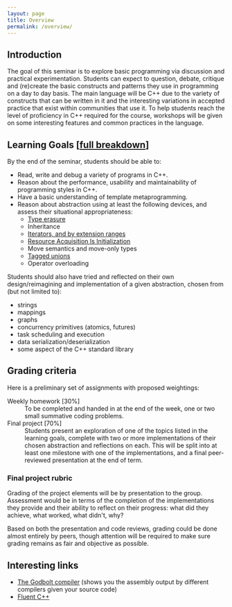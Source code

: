 ```yaml
---
layout: page
title: Overview
permalink: /overview/
---
```


## Introduction

The goal of this seminar is to explore basic programming via discussion and practical experimentation.
Students can expect to question, debate, critique and (re)create the basic constructs and patterns they use in programming on a day to day basis.
The main language will be C++ due to the variety of constructs that can be written in it and the interesting variations in accepted practice that exist within communities that use it.
To help students reach the level of proficiency in C++ required for the course, workshops will be given on some interesting features and common practices in the language.

## Learning Goals \[[full breakdown](/objectives/)\]
    
By the end of the seminar, students should be able to:
    
- Read, write and debug a variety of programs in C++.
- Reason about the performance, usability and maintainability of programming styles in C++.
- Have a basic understanding of template metaprogramming.
- Reason about abstraction using at least the following devices, and assess their situational appropriateness:
    - [Type erasure](https://akrzemi1.wordpress.com/2013/12/06/type-erasure-part-ii/)
    - Inheritance
    - [Iterators, and by extension ranges](http://ericniebler.com/2014/11/07/ranges-concepts-and-the-future-of-the-standard-library/)
    - [Resource Acquisition Is Initialization](http://en.cppreference.com/w/cpp/language/raii)
    - Move semantics and move-only types
    - [Tagged unions](http://en.cppreference.com/w/cpp/utility/variant)
    - Operator overloading

Students should also have tried and reflected on their own design/reimagining and implementation of a given abstraction, chosen from (but not limited to):
- strings
- mappings
- graphs
- concurrency primitives (atomics, futures)
- task scheduling and execution
- data serialization/deserialization
- some aspect of the C++ standard library

## Grading criteria

Here is a preliminary set of assignments with proposed weightings:

<dl>
    <dt>Weekly homework [30%]</dt>
    <dd>
    To be completed and handed in at the end of the week, one or two small summative coding problems.
    </dd>
    <dt>Final project [70%]</dt>
    <dd>
    Students present an exploration of one of the topics listed in the learning goals, complete with two or more implementations of their chosen abstraction and reflections on each.
    This will be split into at least one milestone with one of the implementations, and a final peer-reviewed presentation at the end of term.
    </dd>
</dl>

### Final project rubric

Grading of the project elements will be by presentation to the group.
Assessment would be in terms of the completion of the implementations they provide and their ability to reflect on their progress: what did they achieve, what worked, what didn't, why?

Based on both the presentation and code reviews, grading could be done almost entirely by peers, though attention will be required to make sure grading remains as fair and objective as possible.

## Interesting links

- [The Godbolt compiler](https://gcc.godbolt.org/) (shows you the assembly output by different compilers given your source code)
- [Fluent C++](https://www.fluentcpp.com/)

